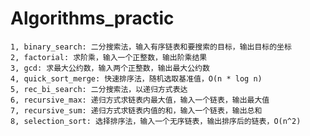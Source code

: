 # Algorithms_practic
    1, binary_search: 二分搜索法，输入有序链表和要搜索的目标，输出目标的坐标
    2, factorial: 求阶乘，输入一个正整数，输出阶乘结果
    3, gcd: 求最大公约数，输入两个正整数，输出最大公约数
    4, quick_sort_merge: 快速排序法，随机选取基准值，O(n * log n)
    5, rec_bi_search: 二分搜索法，以递归方式表达
    6, recursive_max: 递归方式求链表内最大值，输入一个链表，输出最大值
    7, recursive_sum: 递归方式求链表内值的和，输入一个链表，输出总和
    8, selection_sort: 选择排序法，输入一个无序链表，输出排序后的链表，O(n^2)
